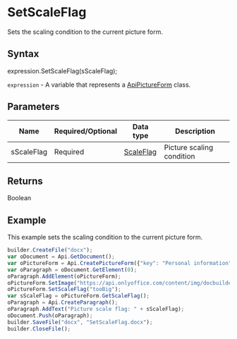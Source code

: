 # SetScaleFlag

Sets the scaling condition to the current picture form.

## Syntax

expression.SetScaleFlag(sScaleFlag);

`expression` - A variable that represents a [ApiPictureForm](../ApiPictureForm.md) class.

## Parameters

| **Name** | **Required/Optional** | **Data type** | **Description** |
| ------------- | ------------- | ------------- | ------------- |
| sScaleFlag | Required | [ScaleFlag](../../../Enumerations/ScaleFlag.md) | Picture scaling condition |

## Returns

Boolean

## Example

This example sets the scaling condition to the current picture form.

```javascript
builder.CreateFile("docx");
var oDocument = Api.GetDocument();
var oPictureForm = Api.CreatePictureForm({"key": "Personal information", "tip": "Upload your photo", "required": true, "placeholder": "Photo", "lockAspectRatio": true, "respectBorders": false, "shiftX": 50, "shiftY": 50});
var oParagraph = oDocument.GetElement(0);
oParagraph.AddElement(oPictureForm);
oPictureForm.SetImage("https://api.onlyoffice.com/content/img/docbuilder/examples/user-profile.png");
oPictureForm.SetScaleFlag("tooBig");
var sScaleFlag = oPictureForm.GetScaleFlag();
oParagraph = Api.CreateParagraph();
oParagraph.AddText("Picture scale flag: " + sScaleFlag);
oDocument.Push(oParagraph);
builder.SaveFile("docx", "SetScaleFlag.docx");
builder.CloseFile();
```